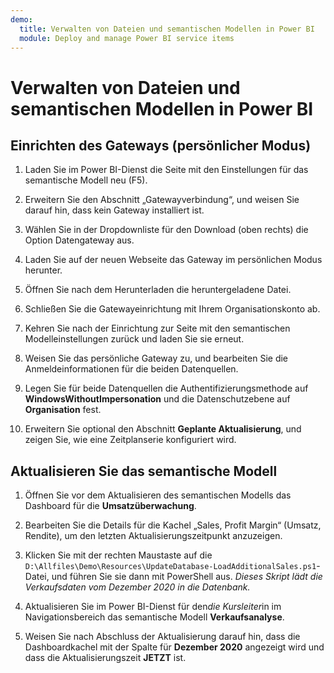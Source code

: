 ```yaml
---
demo:
  title: Verwalten von Dateien und semantischen Modellen in Power BI
  module: Deploy and manage Power BI service items
---
```

# Verwalten von Dateien und semantischen Modellen in Power BI

## Einrichten des Gateways (persönlicher Modus)

1. Laden Sie im Power BI-Dienst die Seite mit den Einstellungen für das semantische Modell neu (F5).

1. Erweitern Sie den Abschnitt „Gatewayverbindung“, und weisen Sie darauf hin, dass kein Gateway installiert ist.

1. Wählen Sie in der Dropdownliste für den Download (oben rechts) die Option Datengateway aus.

1. Laden Sie auf der neuen Webseite das Gateway im persönlichen Modus herunter.

1. Öffnen Sie nach dem Herunterladen die heruntergeladene Datei.

1. Schließen Sie die Gatewayeinrichtung mit Ihrem Organisationskonto ab.

1. Kehren Sie nach der Einrichtung zur Seite mit den semantischen Modelleinstellungen zurück und laden Sie sie erneut.

1. Weisen Sie das persönliche Gateway zu, und bearbeiten Sie die Anmeldeinformationen für die beiden Datenquellen.

1. Legen Sie für beide Datenquellen die Authentifizierungsmethode auf **WindowsWithoutImpersonation** und die Datenschutzebene auf **Organisation** fest.

1. Erweitern Sie optional den Abschnitt **Geplante Aktualisierung**, und zeigen Sie, wie eine Zeitplanserie konfiguriert wird.

## Aktualisieren Sie das semantische Modell

1. Öffnen Sie vor dem Aktualisieren des semantischen Modells das Dashboard für die **Umsatzüberwachung**.

1. Bearbeiten Sie die Details für die Kachel „Sales, Profit Margin“ (Umsatz, Rendite), um den letzten Aktualisierungszeitpunkt anzuzeigen.

1. Klicken Sie mit der rechten Maustaste auf die `D:\Allfiles\Demo\Resources\UpdateDatabase-LoadAdditionalSales.ps1`-Datei, und führen Sie sie dann mit PowerShell aus. *Dieses Skript lädt die Verkaufsdaten vom Dezember 2020 in die Datenbank.*

1. Aktualisieren Sie im Power BI-Dienst für den*die Kursleiter*in im Navigationsbereich das semantische Modell **Verkaufsanalyse**.

1. Weisen Sie nach Abschluss der Aktualisierung darauf hin, dass die Dashboardkachel mit der Spalte für **Dezember 2020** angezeigt wird und dass die Aktualisierungszeit **JETZT** ist.
